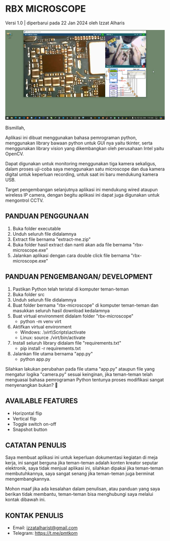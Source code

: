 # RBX MICROSCOPE
Versi 1.0 | diperbarui pada 22 Jan 2024 oleh Izzat Alharis


![Screenshot](screenshot.jpg)


Bismillah,

Aplikasi ini dibuat menggunakan bahasa pemrograman python, menggunakan library bawaan python untuk GUI nya yaitu tkinter, serta menggunakan library vision yang dikembangkan oleh perusahaan Intel yaitu OpenCV.

Dapat digunakan untuk monitoring menggunakan tiga kamera sekaligus, dalam proses uji-coba saya menggunakan satu microscope dan dua kamera digital untuk keperluan recording, untuk saat ini baru mendukung kamera USB.

Target pengembangan selanjutnya aplikasi ini mendukung wired ataupun wireless IP camera, dengan begitu aplikasi ini dapat juga digunakan untuk mengontrol CCTV.


## PANDUAN PENGGUNAAN
1. Buka folder executable
2. Unduh seluruh file didalamnya
3. Extract file bernama "extract-me.zip"
4. Buka folder hasil extract dan nanti akan ada file bernama "rbx-microscope.exe"
5. Jalankan aplikasi dengan cara double click file bernama "rbx-microscope.exe"


## PANDUAN PENGEMBANGAN/ DEVELOPMENT
1. Pastikan Python telah teristal di komputer teman-teman
2. Buka folder src
3. Unduh seluruh file didalamnya
4. Buat folder bernama "rbx-microscope" di komputer teman-teman dan masukkan seluruh hasil download kedalamnya
5. Buat virtual environment didalam folder "rbx-microscope"
   * python -m venv virt
6. Aktifkan virtual environment
   * Windows: .\virt\Scripts\activate
   * Linux: source ./virt/bin/activate
8. Install seluruh library didalam file "requirements.txt"
   * pip install -r requirements.txt
9. Jalankan file utama bernama "app.py"
   * python app.py

Silahkan lakukan perubahan pada file utama "app.py" ataupun file yang mengatur logika "camera.py" sesuai keinginan, jika teman-teman telah menguasai bahasa pemrograman Python tentunya proses modifikasi sangat menyenangkan bukan? 🤣


## AVAILABLE FEATURES
* Horizontal flip
* Vertical flip
* Toggle switch on-off
* Snapshot button


## CATATAN PENULIS
Saya membuat aplikasi ini untuk keperluan dokumentasi kegiatan di meja kerja, ini sangat berguna jika teman-teman adalah konten kreator seputar elektronik, saya tidak menjual aplikasi ini, silahkan dipakai jika teman-teman membutuhkannya, saya sangat senang jika teman-teman juga berminat mengembangkannya.

Mohon maaf jika ada kesalahan dalam penulisan, atau panduan yang saya berikan tidak membantu, teman-teman bisa menghubungi saya melalui kontak dibawah ini.


## KONTAK PENULIS
* Email: izzatalharist@gmail.com
* Telegram: https://t.me/pmtkom
